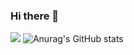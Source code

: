 ### Hi there 👋

<!--
**easyminnn/easyminnn** is a ✨ _special_ ✨ repository because its `README.md` (this file) appears on your GitHub profile.

Here are some ideas to get you started:

- 🔭 I’m currently working on ...
- 🌱 I’m currently learning ...
- 👯 I’m looking to collaborate on ...
- 🤔 I’m looking for help with ...
- 💬 Ask me about ...
- 📫 How to reach me: ...
- 😄 Pronouns: ...
- ⚡ Fun fact: ...
-->


<a href="2001joe@korea.ac.kr" target="_blank"><img src="https://img.shields.io/badge/2001joe@korea.ac.krEA4335?style=flat&logo=appveyor&logoColor=EA4335"/></a>
![Anurag's GitHub stats](https://github-readme-stats.vercel.app/api?username=easyminnn&show_icons=true&theme=radical)
